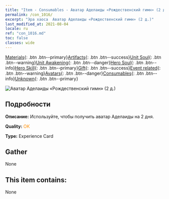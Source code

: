 ```yaml
---
title: "Item - Consumables - Аватар Аделаиды «Рождественский гимн» (2 д.)"
permalink: /con_1016/
excerpt: "Эра хаоса  Аватар Аделаиды «Рождественский гимн» (2 д.)"
last_modified_at: 2021-08-04
locale: ru
ref: "con_1016.md"
toc: false
classes: wide
---
```

 [Materials](/ItemsRU/){: .btn .btn--primary}[Artifacts](/ItemsRU/Artifacts/){: .btn .btn--success}[Unit Soul](/ItemsRU/UnitSoul/){: .btn .btn--warning}[Unit Awakening](/ItemsRU/UnitAwakening/){: .btn .btn--danger}[Hero Soul](/ItemsRU/HeroSoul/){: .btn .btn--info}[Hero Skill](/ItemsRU/HeroSkill/){: .btn .btn--primary}[Gift](/ItemsRU/Gift/){: .btn .btn--success}[Event related](/ItemsRU/Events/){: .btn .btn--warning}[Avatars](/ItemsRU/Avatars/){: .btn .btn--danger}[Consumables](/ItemsRU/Consumables/){: .btn .btn--info}[Unknown](/ItemsRU/Unknown/){: .btn .btn--primary}

 ![Аватар Аделаиды «Рождественский гимн» (2 д.)](/images/h/h_Adelaide5.jpg)

## Подробности
 **Описание:** Используйте, чтобы получить аватар Аделаиды на 2 дня.

 **Quality:** <span style="color: #FF8C00">OK</span>

 **Type:** Experience Card

## Gather

  None

## This item contains:

  None

